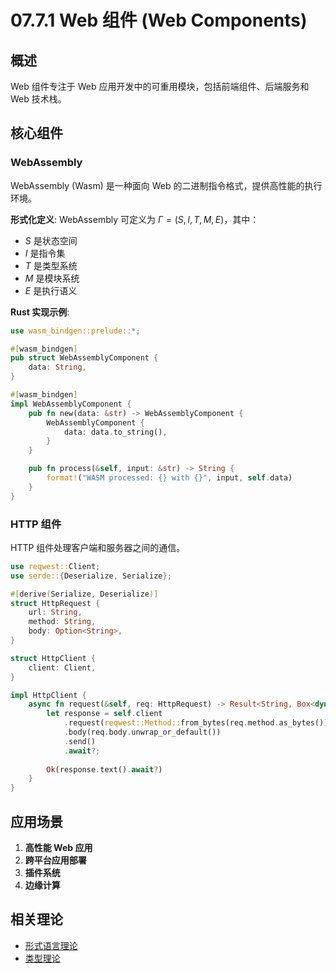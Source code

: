 # 07.7.1 Web 组件 (Web Components)

## 概述

Web 组件专注于 Web 应用开发中的可重用模块，包括前端组件、后端服务和 Web 技术栈。

## 核心组件

### WebAssembly

WebAssembly (Wasm) 是一种面向 Web 的二进制指令格式，提供高性能的执行环境。

**形式化定义**: WebAssembly 可定义为 $\Gamma = (S, I, T, M, E)$，其中：
- $S$ 是状态空间
- $I$ 是指令集
- $T$ 是类型系统
- $M$ 是模块系统
- $E$ 是执行语义

**Rust 实现示例**:

```rust
use wasm_bindgen::prelude::*;

#[wasm_bindgen]
pub struct WebAssemblyComponent {
    data: String,
}

#[wasm_bindgen]
impl WebAssemblyComponent {
    pub fn new(data: &str) -> WebAssemblyComponent {
        WebAssemblyComponent {
            data: data.to_string(),
        }
    }

    pub fn process(&self, input: &str) -> String {
        format!("WASM processed: {} with {}", input, self.data)
    }
}
```

### HTTP 组件

HTTP 组件处理客户端和服务器之间的通信。

```rust
use reqwest::Client;
use serde::{Deserialize, Serialize};

#[derive(Serialize, Deserialize)]
struct HttpRequest {
    url: String,
    method: String,
    body: Option<String>,
}

struct HttpClient {
    client: Client,
}

impl HttpClient {
    async fn request(&self, req: HttpRequest) -> Result<String, Box<dyn std::error::Error>> {
        let response = self.client
            .request(reqwest::Method::from_bytes(req.method.as_bytes())?, &req.url)
            .body(req.body.unwrap_or_default())
            .send()
            .await?;
        
        Ok(response.text().await?)
    }
}
```

## 应用场景

1. **高性能 Web 应用**
2. **跨平台应用部署**
3. **插件系统**
4. **边缘计算**

## 相关理论

- [形式语言理论](03_Formal_Language/03.1.1_Automata_Theory.md)
- [类型理论](01_Type_Theory/01.1.1_Type_Theory_Foundation.md) 